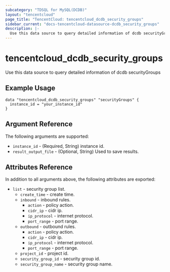 ```yaml
---
subcategory: "TDSQL for MySQL(DCDB)"
layout: "tencentcloud"
page_title: "TencentCloud: tencentcloud_dcdb_security_groups"
sidebar_current: "docs-tencentcloud-datasource-dcdb_security_groups"
description: |-
  Use this data source to query detailed information of dcdb securityGroups
---
```


# tencentcloud_dcdb_security_groups

Use this data source to query detailed information of dcdb securityGroups

## Example Usage

```hcl
data "tencentcloud_dcdb_security_groups" "securityGroups" {
  instance_id = "your_instance_id"
}
```

## Argument Reference

The following arguments are supported:

* `instance_id` - (Required, String) instance id.
* `result_output_file` - (Optional, String) Used to save results.

## Attributes Reference

In addition to all arguments above, the following attributes are exported:

* `list` - security group list.
  * `create_time` - create time.
  * `inbound` - inbound rules.
    * `action` - policy action.
    * `cidr_ip` - cidr ip.
    * `ip_protocol` - internet protocol.
    * `port_range` - port range.
  * `outbound` - outbound rules.
    * `action` - policy action.
    * `cidr_ip` - cidr ip.
    * `ip_protocol` - internet protocol.
    * `port_range` - port range.
  * `project_id` - project id.
  * `security_group_id` - security group id.
  * `security_group_name` - security group name.



